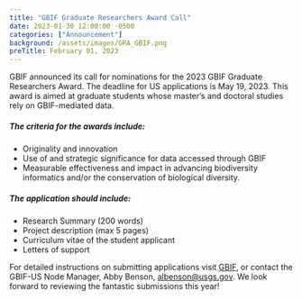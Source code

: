 ```yaml
---
title: "GBIF Graduate Researchers Award Call" 
date: 2023-01-30 12:00:00 -0500 
categories: ["Announcement"] 
background: /assets/images/GRA_GBIF.png
preTitle: February 01, 2023
---
```


GBIF announced its call for nominations for the 2023 GBIF Graduate Researchers Award. The deadline for US applications is May 19, 2023. This award is aimed at graduate students whose master’s and doctoral studies rely on GBIF-mediated data. 

##### The criteria for the awards include:

- Originality and innovation
- Use of and strategic significance for data accessed through GBIF
- Measurable effectiveness and impact in advancing biodiversity informatics and/or the conservation of biological diversity.

##### The application should include:

- Research Summary (200 words)
- Project description (max 5 pages)
- Curriculum vitae of the student applicant
- Letters of support

For detailed instructions on submitting applications visit [GBIF](https://www.gbif.org/news), or contact the GBIF-US Node Manager, Abby Benson, albenson@usgs.gov. We look forward to reviewing the fantastic submissions this year!
